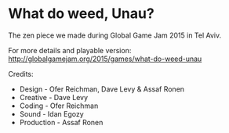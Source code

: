 What do weed, Unau?
===================

The zen piece we made during Global Game Jam 2015 in Tel Aviv.

For more details and playable version: http://globalgamejam.org/2015/games/what-do-weed-unau

Credits:

* Design - Ofer Reichman, Dave Levy & Assaf Ronen
* Creative - Dave Levy
* Coding - Ofer Reichman
* Sound - Idan Egozy
* Production - Assaf Ronen